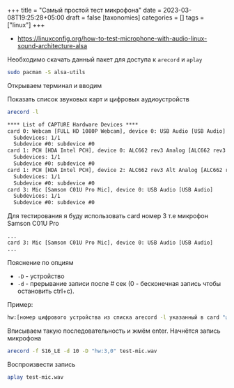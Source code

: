 +++
title = "Самый простой тест микрофона"
date = 2023-03-08T19:25:28+05:00
draft = false
[taxonomies]
categories = []
tags = ["linux"]
+++

- https://linuxconfig.org/how-to-test-microphone-with-audio-linux-sound-architecture-alsa

Необходимо скачать данный пакет для доступа к `arecord` и `aplay`

```sh
sudo pacman -S alsa-utils
```

Открываем терминал и вводим

Показать список звуковых карт и цифровых аудиоустройств

```sh
arecord -l
```

```txt
**** List of CAPTURE Hardware Devices ****
card 0: Webcam [FULL HD 1080P Webcam], device 0: USB Audio [USB Audio]
  Subdevices: 1/1
  Subdevice #0: subdevice #0
card 1: PCH [HDA Intel PCH], device 0: ALC662 rev3 Analog [ALC662 rev3 Analog]
  Subdevices: 1/1
  Subdevice #0: subdevice #0
card 1: PCH [HDA Intel PCH], device 2: ALC662 rev3 Alt Analog [ALC662 rev3 Alt Analog]
  Subdevices: 1/1
  Subdevice #0: subdevice #0
card 3: Mic [Samson C01U Pro Mic], device 0: USB Audio [USB Audio]
  Subdevices: 1/1
  Subdevice #0: subdevice #0
```

Для тестирования я буду использовать card номер 3 т.е микрофон Samson C01U Pro

```txt
...
card 3: Mic [Samson C01U Pro Mic], device 0: USB Audio [USB Audio]
...
```

Пояснение по опциям

- `-D` - устройство
- `-d` - прерывание записи после # сек (0 - бесконечная запись чтобы остановить ctrl+c).

Пример:

```sh
hw:[номер цифрового устройства из списка arecord -l указанный в card "цифра"],0 выводВфайл.wav
```

Вписываем такую последовательность и жмём enter. Начнётся запись микрофона

```sh
arecord -f S16_LE -d 10 -D "hw:3,0" test-mic.wav
```

Воспроизвести запись

```sh
aplay test-mic.wav
```

